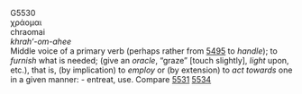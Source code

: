 <body>
  <p>G5530<br>  χράομαι  <br> chraomai  <br><i>khrah‘-om-ahee </i><br>Middle voice of a primary verb (perhaps rather from <a href="g5495.htm">5495</a>  to <i>handle</i>); to <i>furnish</i> what is needed; (give an <i>oracle</i>, “graze” [touch slightly], <i>light</i> upon, etc.), that is, (by implication) to <i>employ</i> or (by extension) to <i>act</i> <i>towards</i> one in a given manner: - entreat, use. Compare <a href="g5531.htm">5531</a>  <a href="g5534.htm">5534</a> <br></p>
 </body>